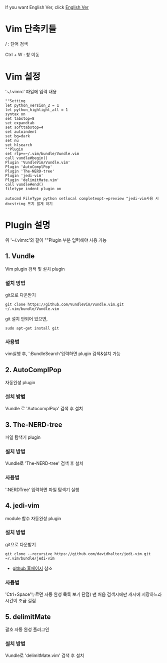 
If you want English Ver, click [English Ver]()
# Vim 단축키들
/ : 단어 검색

Ctrl + W : 창 이동
# Vim 설정
'~/.vimrc' 파일에 입력 내용

	""Setting
	let python_version_2 = 1
	let python_highlight_all = 1
	syntax on
	set tabstop=8
	set expandtab
	set softtabstop=4
	set autoindent
	set bg=dark
	set nu
	set hlsearch
	""Plugin
	set rtp+=~/.vim/bundle/Vundle.vim
	call vundle#begin()
	Plugin 'VundleVim/Vundle.vim'
	Plugin 'AutoComplPop'
	Plugin 'The-NERD-tree'
	Plugin 'jedi-vim'
	Plugin 'delimitMate.vim'
	call vundle#end()
	filetype indent plugin on

	autocmd FileType python setlocal completeopt-=preview "jedi-vim사용 시 docstring 뜨지 않게 하기

# Plugin 설명
위 '~/.vimrc'와 같이 ""Plugin 부분 입력해야 사용 가능

## 1. Vundle
Vim plugin 검색 및 설치 plugin

### 설치 방법
git으로 다운받기

	git clone https://github.com/VundleVim/Vundle.vim.git ~/.vim/bundle/Vundle.vim
	
git 설치 안되어 있으면,

	sudo apt-get install git
	
### 사용법
vim실행 후, ':BundleSearch'입력하면 plugin 검색&설치 가능

## 2. AutoComplPop
자동완성 plugin
### 설치 방법
Vundle 로 'AutocomplPop' 검색 후 설치

## 3. The-NERD-tree
파일 탐색기 plugin
### 설치 방법
Vundle로 'The-NERD-tree' 검색 후 설치
### 사용법
':NERDTree' 입력하면 파일 탐색기 실행

## 4. jedi-vim
module 함수 자동완성 plugin
### 설치 방법
git으로 다운받기

	git clone --recursive https://github.com/davidhalter/jedi-vim.git ~/.vim/bundle/jedi-vim
	
* [github 홈페이지](https://github.com/davidhalter/jedi-vim) 참조
### 사용법
'Ctrl+Space'누르면 자동 완성 목록 보기
단점) 맨 처음 검색시에만 캐시에 저장하느라 시간이 조금 걸림

## 5. delimitMate
괄호 자동 완성 플러그인
### 설치 방법
Vundle로 'delimitMate.vim' 검색 후 설치
